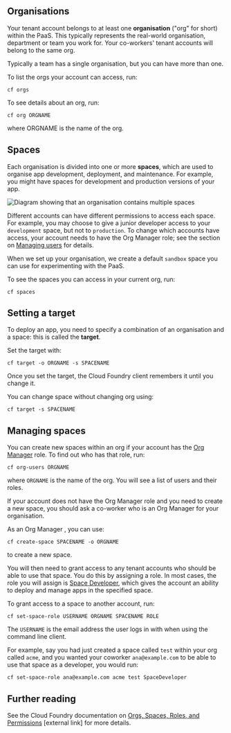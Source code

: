 ## Organisations

Your tenant account belongs to at least one **organisation** ("org" for short) within the PaaS. This typically represents the real-world organisation, department or team you work for. Your co-workers' tenant accounts will belong to the same org. 

Typically a team has a single organisation, but you can have more than one.

To list the orgs your account can access, run:

``cf orgs``

To see details about an org, run:

``cf org ORGNAME``

where ORGNAME is the name of the org.

## Spaces

Each organisation is divided into one or more **spaces**, which are used to organise app development, deployment, and maintenance. For example, you might have spaces for development and production versions of your app.

![Diagram showing that an organisation contains multiple spaces](/img/org-spaces.png)

Different accounts can have different permissions to access each space. For example, you may choose to give a junior developer access to your ``development`` space, but not to ``production``. To change which accounts have access, your account needs to have the Org Manager role; see the section on [Managing users](/managing_users/user_accounts) for details.

When we set up your organisation, we create a default `sandbox` space you can use for experimenting with the PaaS.

To see the spaces you can access in your current org, run:

``cf spaces``

## Setting a target

To deploy an app, you need to specify a combination of an organisation and a space: this is called the **target**.

Set the target with:

``cf target -o ORGNAME -s SPACENAME``

Once you set the target, the Cloud Foundry client remembers it until you change it.

You can change space without changing org using:

``cf target -s SPACENAME``

## Managing spaces

You can create new spaces within an org if your account has the [Org Manager](/managing_users/user_accounts#Org-manager) role. To find out who has that role, run:

``cf org-users ORGNAME``

where `ORGNAME` is the name of the org. You will see a list of users and their roles.

If your account does not have the Org Manager role and you need to create a new space, you should ask a co-worker who is an Org Manager for your organisation.

As an Org Manager , you can use:

``cf create-space SPACENAME -o ORGNAME`` 

to create a new space.

You will then need to grant access to any tenant accounts who should be able to use that space. You do this by assigning a role. In most cases, the role you will assign is [Space Developer](), which gives the account an ability to deploy and manage apps in the specified space.

To grant access to a space to another account, run:

``cf set-space-role USERNAME ORGNAME SPACENAME ROLE``

The ``USERNAME`` is the email address the user logs in with when using the command line client.

For example, say you had just created a space called ``test`` within your org called ``acme``, and you wanted your coworker ``ana@example.com`` to be able to use that space as a developer, you would run:

``cf set-space-role ana@example.com acme test SpaceDeveloper``


## Further reading

See the Cloud Foundry documentation on [Orgs, Spaces, Roles, and Permissions](https://docs.cloudfoundry.org/concepts/roles.html) [external link] for more details.